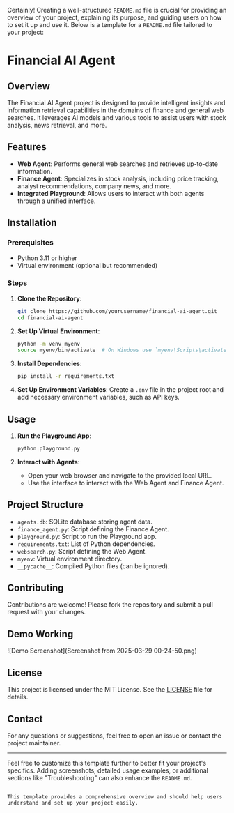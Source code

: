 Certainly! Creating a well-structured `README.md` file is crucial for providing an overview of your project, explaining its purpose, and guiding users on how to set it up and use it. Below is a template for a `README.md` file tailored to your project:

# Financial AI Agent

## Overview

The Financial AI Agent project is designed to provide intelligent insights and information retrieval capabilities in the domains of finance and general web searches. It leverages AI models and various tools to assist users with stock analysis, news retrieval, and more.

## Features

- **Web Agent**: Performs general web searches and retrieves up-to-date information.
- **Finance Agent**: Specializes in stock analysis, including price tracking, analyst recommendations, company news, and more.
- **Integrated Playground**: Allows users to interact with both agents through a unified interface.

## Installation

### Prerequisites

- Python 3.11 or higher
- Virtual environment (optional but recommended)

### Steps

1. **Clone the Repository**:
   ```bash
   git clone https://github.com/yourusername/financial-ai-agent.git
   cd financial-ai-agent
   ```

2. **Set Up Virtual Environment**:
   ```bash
   python -m venv myenv
   source myenv/bin/activate  # On Windows use `myenv\Scripts\activate`
   ```

3. **Install Dependencies**:
   ```bash
   pip install -r requirements.txt
   ```

4. **Set Up Environment Variables**:
   Create a `.env` file in the project root and add necessary environment variables, such as API keys.

## Usage

1. **Run the Playground App**:
   ```bash
   python playground.py
   ```

2. **Interact with Agents**:
   - Open your web browser and navigate to the provided local URL.
   - Use the interface to interact with the Web Agent and Finance Agent.

## Project Structure

- `agents.db`: SQLite database storing agent data.
- `finance_agent.py`: Script defining the Finance Agent.
- `playground.py`: Script to run the Playground app.
- `requirements.txt`: List of Python dependencies.
- `websearch.py`: Script defining the Web Agent.
- `myenv`: Virtual environment directory.
- `__pycache__`: Compiled Python files (can be ignored).

## Contributing

Contributions are welcome! Please fork the repository and submit a pull request with your changes.

## Demo Working

![Demo Screenshot](Screenshot from 2025-03-29 00-24-50.png)
## License

This project is licensed under the MIT License. See the [LICENSE](LICENSE) file for details.

## Contact

For any questions or suggestions, feel free to open an issue or contact the project maintainer.

---

Feel free to customize this template further to better fit your project's specifics. Adding screenshots, detailed usage examples, or additional sections like "Troubleshooting" can also enhance the `README.md`.
```

This template provides a comprehensive overview and should help users understand and set up your project easily.
